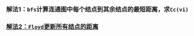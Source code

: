 
### 解法1：```bfs```计算连通图中每个结点到其余结点的最短距离，求```Cc(vi)```

### [解法2：```Floyd```更新所有结点的距离](https://blog.csdn.net/op_mocun/article/details/105230261)


